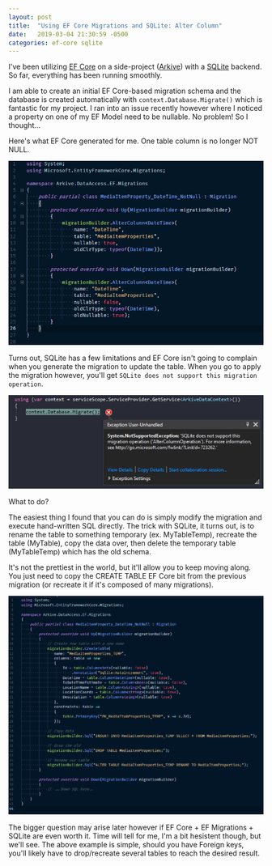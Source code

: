 ```yaml
---
layout: post
title:  "Using EF Core Migrations and SQLite: Alter Column"
date:   2019-03-04 21:30:59 -0500
categories: ef-core sqlite
---
```


I've been utilizing [EF Core](https://docs.microsoft.com/en-us/ef/core/) on a side-project ([Arkive](https://arkive.io/)) with a [SQLite](https://www.sqlite.org/index.html) backend. So far, everything has been running smoothly. 

I am able to create an initial EF Core-based migration schema and the database is created automatically with `context.Database.Migrate()` which is fantastic for my project. I ran into an issue recently however where I noticed a property on one of my EF Model need to be nullable. No problem! So I thought...

Here's what EF Core generated for me. One table column is no longer NOT NULL.

![Bad Migration code](/img/posts/2019-03-04/before.png "This won't work")

Turns out, SQLite has a few limitations and EF Core isn't going to complain when you generate the migration to update the table. When you go to apply the migration however, you'll get `SQLite does not support this migration operation`.

![Migration Error](/img/posts/2019-03-04/error.png "Not something I expected")

What to do?

The easiest thing I found that you can do is simply modify the migration and execute hand-written SQL directly. The trick with SQLite, it turns out, is to rename the table to something temporary (ex. MyTableTemp), recreate the table (MyTable), copy the data over, then delete the temporary table (MyTableTemp) which has the old schema.

It's not the prettiest in the world, but it'll allow you to keep moving along. You just need to copy the CREATE TABLE EF Core bit from the previous migration (or recreate it if it's composed of many migrations).

![Migration Error](/img/posts/2019-03-04/after.png "All set!")

The bigger question may arise later however if EF Core + EF Migrations + SQLite are even worth it. Time will tell for me, I'm a bit hesistent though, but we'll see. The above example is simple, should you have Foreign keys, you'll likely have to drop/recreate several tables to reach the desired result.
